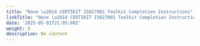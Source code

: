 ```yaml
---
title: "None \u2014 CERTIKIT ISO27001 Toolkit Completion Instructions"
linkTitle: "None \u2014 CERTIKIT ISO27001 Toolkit Completion Instructions"
date: '2025-05-01T21:05:00Z'
weight: 0
description: No content
---
```




